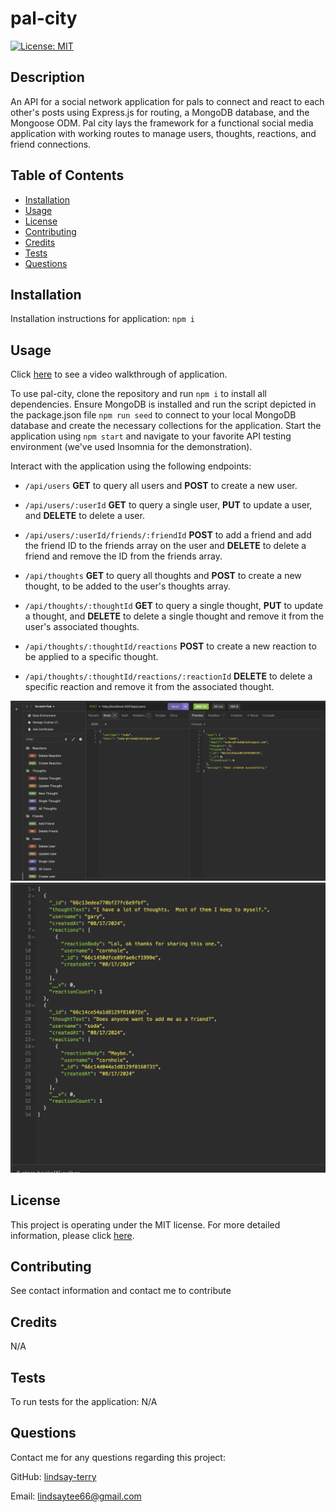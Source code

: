 # pal-city
[![License: MIT](https://img.shields.io/badge/License-MIT-yellow.svg)](https://opensource.org/licenses/MIT)

## Description
An API for a social network application for pals to connect and react to each other's posts using Express.js for routing, a MongoDB database, and the Mongoose ODM.  Pal city lays the framework for a functional social media application with working routes to manage users, thoughts, reactions, and friend connections.  


## Table of Contents
* [Installation](#installation)
* [Usage](#usage)
* [License](#license)
* [Contributing](#contributing)
* [Credits](#credits)
* [Tests](#tests)
* [Questions](#questions)

## Installation
Installation instructions for application:
`npm i` 

## Usage

Click [here](https://drive.google.com/file/d/1S0tsVSP99TwTxRggtI6vI3RBVfitAA5q/view?usp=sharing) to see a video walkthrough of application.

To use pal-city, clone the repository and run `npm i` to install all dependencies. Ensure MongoDB is installed and run the script depicted in the package.json file `npm run seed` to connect to your local MongoDB database and create the necessary collections for the application.  Start the application using `npm start` and navigate to your favorite API testing environment (we've used Insomnia for the demonstration).

Interact with the application using the following endpoints:

* `/api/users` **GET** to query all users and **POST** to create a new user.

* `/api/users/:userId` **GET** to query a single user, **PUT** to update a user, and **DELETE** to delete a user.

* `/api/users/:userId/friends/:friendId` **POST** to add a friend and add the friend ID to the friends array on the user and **DELETE** to delete a friend and remove the ID from the friends array.

* `/api/thoughts` **GET** to query all thoughts and **POST** to create a new thought, to be added to the user's thoughts array.

* `/api/thoughts/:thoughtId` **GET** to query a single thought, **PUT** to update a thought, and **DELETE** to delete a single thought and remove it from the user's associated thoughts.

* `/api/thoughts/:thoughtId/reactions` **POST** to create a new reaction to be applied to a specific thought.

* `/api/thoughts/:thoughtId/reactions/:reactionId` **DELETE** to delete a specific reaction and remove it from the associated thought.

![Screenshot of application in use in Insomnia](/assets/images/palcity.png)
![Screenshot of application in use in Insomnia](/assets/images/palcity2.png)

## License
This project is operating under the MIT license.  For more detailed information, please click [here](https://opensource.org/license/mit).

## Contributing
See contact information and contact me to contribute

## Credits
N/A

## Tests
To run tests for the application:
N/A

## Questions
Contact me for any questions regarding this project:

GitHub: [lindsay-terry](https://github.com/lindsay-terry)

Email: lindsaytee66@gmail.com
